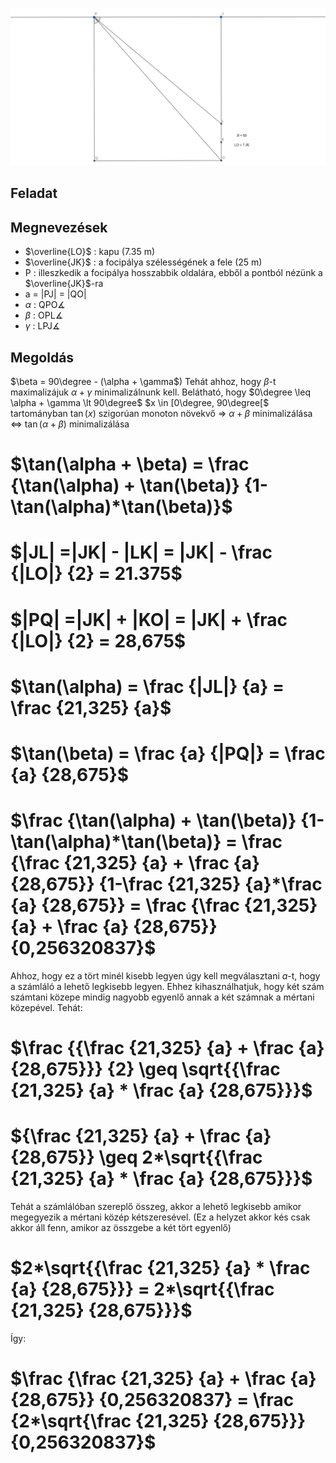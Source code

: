 ![Itt képnek kéne megjelennie](<Screenshot from 2024-05-16 14-30-37.png>)

## Feladat

## Megnevezések
-  $\overline{LO}$ : kapu (7.35 m)
- $\overline{JK}$ : a focipálya szélességének a fele (25 m)
- P : illeszkedik a focipálya hosszabbik oldalára, ebből a pontból nézünk a $\overline{JK}$-ra
- a = |PJ| = |QO|
- $\alpha$ : QPO$\measuredangle$ 
- $\beta$ : OPL$\measuredangle$ 
- $\gamma$ : LPJ$\measuredangle$ 
## Megoldás

$\beta = 90\degree - (\alpha + \gamma$)
Tehát ahhoz, hogy $\beta$-t maximalizájuk $\alpha + \gamma$ minimalizálnunk kell.
Belátható, hogy $0\degree \leq \alpha + \gamma \lt 90\degree$
$x \in [0\degree, 90\degree[$ tartományban $\tan(x)$ szigorúan monoton növekvő $\Rightarrow$
$\alpha + \beta$ minimalizálása $\Leftrightarrow$ $\tan(\alpha + \beta)$ minimalizálása
# $\tan(\alpha + \beta) = \frac {\tan(\alpha) + \tan(\beta)} {1-\tan(\alpha)*\tan(\beta)}$
# $|JL| =|JK| - |LK| = |JK| - \frac {|LO|} {2} = 21.375$
# $|PQ| =|JK| + |KO| = |JK| + \frac {|LO|} {2} = 28,675$
# $\tan(\alpha) = \frac {|JL|} {a} = \frac {21,325} {a}$
# $\tan(\beta) = \frac {a} {|PQ|} = \frac {a} {28,675}$
# $\frac {\tan(\alpha) + \tan(\beta)} {1-\tan(\alpha)*\tan(\beta)} = \frac {\frac {21,325} {a} + \frac {a} {28,675}} {1-\frac {21,325} {a}*\frac {a} {28,675}} = \frac {\frac {21,325} {a} + \frac {a} {28,675}} {0,256320837}$
Ahhoz, hogy ez a tört minél kisebb legyen úgy kell megválasztani $a$-t, hogy a számláló a lehető legkisebb legyen. Ehhez kihasználhatjuk, hogy két szám számtani közepe mindig nagyobb egyenlő annak a két számnak a mértani közepével. Tehát:
# $\frac {{\frac {21,325} {a} + \frac {a} {28,675}}} {2} \geq \sqrt{{\frac {21,325} {a} * \frac {a} {28,675}}}$
# ${\frac {21,325} {a} + \frac {a} {28,675}} \geq 2*\sqrt{{\frac {21,325} {a} * \frac {a} {28,675}}}$
Tehát a számlálóban szereplő összeg, akkor a lehető legkisebb amikor megegyezik a mértani közép kétszeresével. (Ez a helyzet akkor kés csak akkor áll fenn, amikor az összgebe a két tört egyenlő)
# $2*\sqrt{{\frac {21,325} {a} * \frac {a} {28,675}}} = 2*\sqrt{{\frac {21,325} {28,675}}}$
Így:
# $\frac {\frac {21,325} {a} + \frac {a} {28,675}} {0,256320837} = \frac {2*\sqrt{\frac {21,325} {28,675}}} {0,256320837}$

